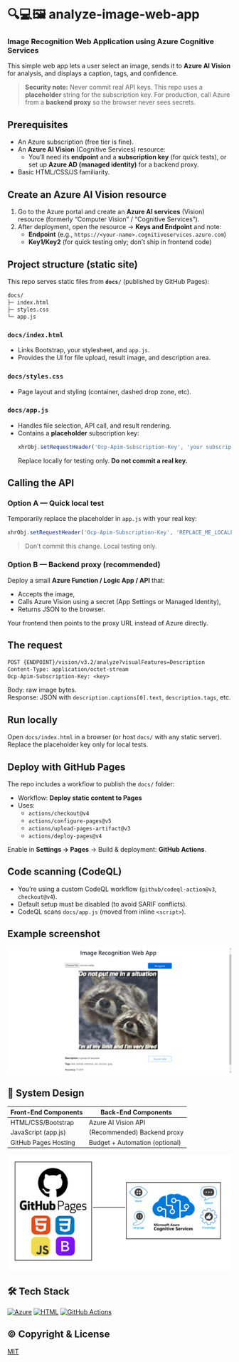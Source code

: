 # 🔍💻🖼️ analyze-image-web-app
### Image Recognition Web Application using Azure Cognitive Services
This simple web app lets a user select an image, sends it to **Azure AI Vision** for analysis, and displays a caption, tags, and confidence.

> **Security note:** Never commit real API keys. This repo uses a **placeholder** string for the subscription key. For production, call Azure from a **backend proxy** so the browser never sees secrets.

## Prerequisites
- An Azure subscription (free tier is fine).
- An **Azure AI Vision** (Cognitive Services) resource:
  - You’ll need its **endpoint** and a **subscription key** (for quick tests), or set up **Azure AD (managed identity)** for a backend proxy.
- Basic HTML/CSS/JS familiarity.

## Create an Azure AI Vision resource
1. Go to the Azure portal and create an **Azure AI services** (Vision) resource (formerly “Computer Vision” / “Cognitive Services”).
2. After deployment, open the resource → **Keys and Endpoint** and note:
   - **Endpoint** (e.g., `https://<your-name>.cognitiveservices.azure.com`)
   - **Key1/Key2** (for quick testing only; don’t ship in frontend code)

## Project structure (static site)
This repo serves static files from **`docs/`** (published by GitHub Pages):
```
docs/
├─ index.html
├─ styles.css
└─ app.js
```

### `docs/index.html`
- Links Bootstrap, your stylesheet, and `app.js`.
- Provides the UI for file upload, result image, and description area.

### `docs/styles.css`
- Page layout and styling (container, dashed drop zone, etc).

### `docs/app.js`
- Handles file selection, API call, and result rendering.
- Contains a **placeholder** subscription key:
  ```js
  xhrObj.setRequestHeader('Ocp-Apim-Subscription-Key', 'your subscription key');
  ```
  Replace locally for testing only. **Do not commit a real key.**

## Calling the API
### Option A — Quick local test
Temporarily replace the placeholder in `app.js` with your real key:
```js
xhrObj.setRequestHeader('Ocp-Apim-Subscription-Key', 'REPLACE_ME_LOCALLY');
```
> Don’t commit this change. Local testing only.

### Option B — Backend proxy (recommended)
Deploy a small **Azure Function / Logic App / API** that:
- Accepts the image,
- Calls Azure Vision using a secret (App Settings or Managed Identity),
- Returns JSON to the browser.

Your frontend then points to the proxy URL instead of Azure directly.

## The request
```
POST {ENDPOINT}/vision/v3.2/analyze?visualFeatures=Description
Content-Type: application/octet-stream
Ocp-Apim-Subscription-Key: <key>
```

Body: raw image bytes.  
Response: JSON with `description.captions[0].text`, `description.tags`, etc.

## Run locally
Open `docs/index.html` in a browser (or host `docs/` with any static server).  
Replace the placeholder key only for local tests.

## Deploy with GitHub Pages
The repo includes a workflow to publish the `docs/` folder:

- Workflow: **Deploy static content to Pages**
- Uses:
  - `actions/checkout@v4`
  - `actions/configure-pages@v5`
  - `actions/upload-pages-artifact@v3`
  - `actions/deploy-pages@v4`

Enable in **Settings → Pages** → Build & deployment: **GitHub Actions**.

## Code scanning (CodeQL)
- You’re using a custom CodeQL workflow (`github/codeql-action@v3`, `checkout@v4`).
- Default setup must be disabled (to avoid SARIF conflicts).
- CodeQL scans `docs/app.js` (moved from inline `<script>`).

## Example screenshot
![a group of raccoons](img/racoon-image-recognition.png)

## 📐 System Design
| Front-End Components | Back-End Components            |
|----------------------|--------------------------------|
| HTML/CSS/Bootstrap   | Azure AI Vision API            |
| JavaScript (app.js)  | (Recommended) Backend proxy    |
| GitHub Pages Hosting | Budget + Automation (optional) |

![analyze-image-web-app-system-design](img/architecture-image-recognition.png)

## 🛠️ Tech Stack
[![Azure](https://skillicons.dev/icons?i=azure)](https://azure.microsoft.com/)
[![HTML](https://skillicons.dev/icons?i=html)](https://developer.mozilla.org/en-US/docs/Web/HTML)
[![GitHub Actions](https://skillicons.dev/icons?i=githubactions)](https://github.com/features/actions)

## © Copyright & License
[MIT](https://github.com/paraskevasleivadaros/analyze-image-web-app/blob/master/LICENSE)
